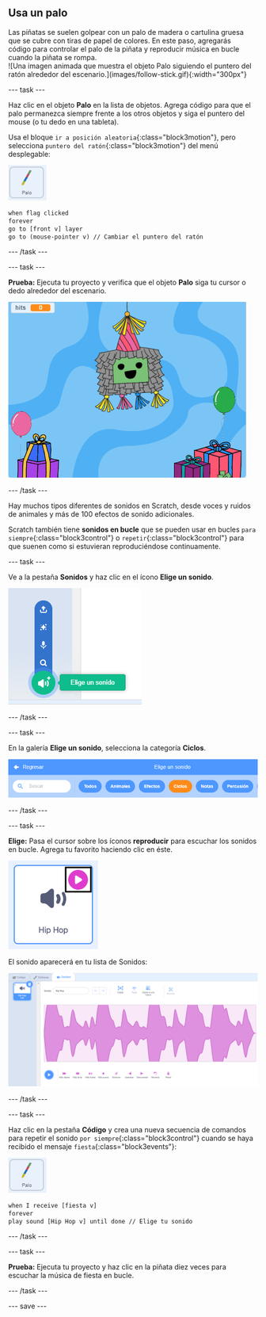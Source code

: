 ## Usa un palo

<div style="display: flex; flex-wrap: wrap">
<div style="flex-basis: 200px; flex-grow: 1; margin-right: 15px;">
Las piñatas se suelen golpear con un palo de madera o cartulina gruesa que se cubre con tiras de papel de colores. En este paso, agregarás código para controlar el palo de la piñata y reproducir música en bucle cuando la piñata se rompa. 
</div>
<div>
![Una imagen animada que muestra el objeto Palo siguiendo el puntero del ratón alrededor del escenario.](images/follow-stick.gif){:width="300px"}
</div>
</div>

--- task ---

Haz clic en el objeto **Palo** en la lista de objetos. Agrega código para que el palo permanezca siempre frente a los otros objetos y siga el puntero del mouse (o tu dedo en una tableta).

Usa el bloque `ir a posición aleatoria`{:class="block3motion"}, pero selecciona `puntero del ratón`{:class="block3motion"} del menú desplegable:

![El ícono del objeto Palo](images/stick-sprite.png)

```blocks3
when flag clicked
forever
go to [front v] layer
go to (mouse-pointer v) // Cambiar el puntero del ratón
```

--- /task ---

--- task ---

**Prueba:** Ejecuta tu proyecto y verifica que el objeto **Palo** siga tu cursor o dedo alrededor del escenario.

![Una imagen animada que muestra el objeto Palo siguiendo el puntero del ratón alrededor del escenario.](images/follow-stick.gif)

--- /task ---

Hay muchos tipos diferentes de sonidos en Scratch, desde voces y ruidos de animales y más de 100 efectos de sonido adicionales.

Scratch también tiene **sonidos en bucle** que se pueden usar en bucles `para siempre`{:class="block3control"} o `repetir`{:class="block3control"} para que suenen como si estuvieran reproduciéndose continuamente.

--- task ---

Ve a la pestaña **Sonidos** y haz clic en el ícono **Elige un sonido**.

![El ícono Elige un sonido con el menú emergente de sonidos. Cuando se selecciona, el ícono de elegir un sonido es un altavoz blanco en un círculo verde.](images/sound-icon.png)

--- /task ---

--- task ---

En la galería **Elige un sonido**, selecciona la categoría **Ciclos**.

![La galería de sonidos con la categoría 'Ciclos' resaltada en naranja para mostrar que ha sido seleccionada. Las otras categorías están en azul.](images/loops-category.png)

--- /task ---

--- task ---

**Elige:** Pasa el cursor sobre los íconos **reproducir** para escuchar los sonidos en bucle. Agrega tu favorito haciendo clic en éste.

![El sonido 'Hip hop' con el ícono de reproducción resaltado en la esquina superior derecha del ícono de sonido.](images/play-icon.png)

El sonido aparecerá en tu lista de Sonidos:

![El sonido 'Hip hop' en la lista de Sonidos en la pestaña Sonidos.](images/added-sound.png)

--- /task ---

--- task ---

Haz clic en la pestaña **Código** y crea una nueva secuencia de comandos para repetir el sonido `por siempre`{:class="block3control"} cuando se haya recibido el mensaje `fiesta`{:class="block3events"}:

![El ícono del objeto Palo.](images/stick-sprite.png)

```blocks3
when I receive [fiesta v]
forever
play sound [Hip Hop v] until done // Elige tu sonido
```

--- /task ---

--- task ---

**Prueba:** Ejecuta tu proyecto y haz clic en la piñata diez veces para escuchar la música de fiesta en bucle.

--- /task ---

--- save ---
